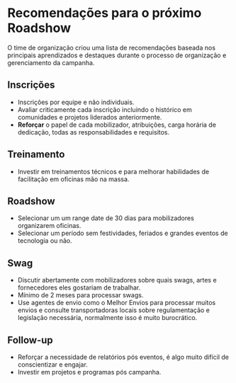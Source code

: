 # Recomendações para o próximo Roadshow
O time de organização criou uma lista de recomendações baseada nos principais aprendizados e destaques durante o processo de organização e gerenciamento da campanha.

## Inscrições
- Inscrições por equipe e não individuais.
- Avaliar criticamente cada inscrição incluindo o histórico em comunidades e projetos liderados anteriormente.
- **Reforçar** o papel de cada mobilizador, atribuições, carga horária de dedicação, todas as responsabilidades e requisitos.
## Treinamento
- Investir em treinamentos técnicos e para melhorar habilidades de facilitação em oficinas mão na massa.
## Roadshow
- Selecionar um um range date de 30 dias para mobilizadores organizarem oficinas.
- Selecionar um período sem festividades, feriados e grandes eventos de tecnologia ou não.
## Swag
- Discutir abertamente com mobilizadores sobre quais swags, artes e fornecedores eles gostariam de trabalhar.
- Mínimo de 2 meses para processar swags.
- Use agentes de envio como o Melhor Envios para processar muitos envios e consulte transportadoras locais sobre regulamentação e legislação necessária, normalmente isso é muito burocrático.
## Follow-up
- Reforçar a necessidade de relatórios pós eventos, é algo muito difícil de conscientizar e engajar.
- Investir em projetos e programas pós campanha.

